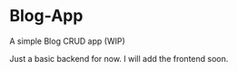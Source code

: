 # Blog-App
A simple Blog CRUD app (WIP)

Just a basic backend for now. I will add the frontend soon.
